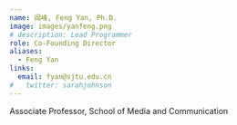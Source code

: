 ```yaml
---
name: 阎峰, Feng Yan, Ph.D.
image: images/yanfeng.png
# description: Lead Programmer
role: Co-Founding Director
aliases:
  - Feng Yan
links:
  email: fyan@sjtu.edu.cn
#   twitter: sarahjohnson
---
```


Associate Professor, School of Media and Communication
